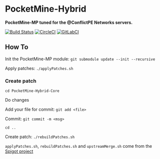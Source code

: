 # PocketMine-Hybrid

__PocketMine-MP tuned for the @ConflictPE Networks servers.__

[![Build Status](https://travis-ci.com/ConflictPE/PocketMine-Hybrid.svg?token=fLqbLTxC2gbR3RqiksiT&branch=master)](https://travis-ci.com/ConflictPE/PocketMine-Hybrid)
[![CircleCI](https://circleci.com/gh/ConflictPE/PocketMine-Hybrid/tree/master.svg?style=svg&circle-token=5cc6cfdf621edb101105dddc2387eb5550c33b4f)](https://circleci.com/gh/ConflictPE/PocketMine-Hybrid/tree/master)
[![GitLabCI](https://gitlab.com/JackNoordhuis/PocketMine-Hybrid/badges/master/pipeline.svg?private_token=j2ELjYyGygQt3NbADtmq)](https://gitlab.com/JackNoordhuis/PocketMine-Hybrid/pipelines?scope=branches)

## How To

Init the PocketMine-MP module: `git submodule update --init --recursive`

Apply patches: `./applyPatches.sh`

### Create patch ###

`cd PocketMine-Hybrid-Core`

Do changes

Add your file for commit: `git add <file>`

Commit: `git commit -m <msg>`

`cd ..`

Create patch: `./rebuildPatches.sh`



`applyPatches.sh`, `rebuildPatches.sh` and `upstreamMerge.sh` come from the [Spigot project](https://github.com/SpigotMC/Spigot)
